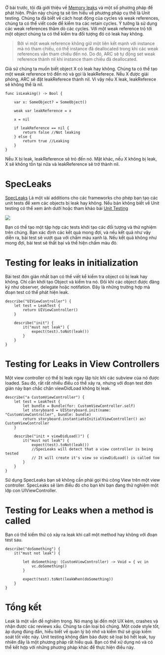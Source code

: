Ở bài trước, tôi đã giới thiệu về [Memory leaks](https://viblo.asia/p/memory-leaks-in-swift-Qbq5Q1qm5D8) và một số phương pháp để phát hiện. Phần này chúng ta sẽ tìm hiểu về phương pháp cụ thể là Unit testing.
Chúng ta đã biết về cách hoạt động của cycles và weak references, chúng ta có thể viết code để kiểm tra các retain cycles. Ý tưởng là sử dụng các weak references thăm dò các cycles. Với một weak reference trỏ tới một object chúng ta có thể kiểm tra đối tượng đó có leak hay không.

> Bởi vì một weak reference không giữ một liên kết mạnh với instance mà nó tham chiếu, có thể instance đã deallocated trong khi các weak references vẫn tham chiếu đến nó. Do đó, ARC sẽ tự động set weak reference thành nil khi instance tham chiếu đã deallocated.

Giả sử chúng ta muốn biết object X có leak hay không. Chúng ta có thể tạo một weak reference trỏ đến nó và gọi là leakReferece. Nễu X được giải phóng, ARC sẽ đặt leakReferece thành nil. Vì vậy nếu X leak, leakReferece sẽ không thể là nil.

```
func isLeaking() -> Bool {

    var x: SomeObject? = SomeObject()

    weak var leakReference = x

    x = nil

    if leakReference == nil {
        return false //Not leaking
    } else {
        return true //Leaking
    }
}
```

Nễu X bị leak, leakReference sẽ trỏ đến nó. Mặt khác, nếu X không bị leak, X sẽ không tồn tại nữa và leakReference sẽ trờ thành nil. 

# SpecLeaks

[SpecLeaks](https://cocoapods.org/pods/SpecLeaks) Là một vài additions cho các frameworks cho phép bạn tạo các unit tests để xem các objects bị leak hay không. 
Nếu bản không biết về Unit testing có thể xem ảnh dưới hoặc tham khảo bài [Unit Testing](https://viblo.asia/p/unit-testing-in-swift-aWj538QpK6m)

![](https://cdn-images-1.medium.com/max/2000/1*i8K2uBxYToiym52MvIrFFQ.png)

Bạn có thể tạo một tập hợp các tests  khởi tạo các đối tượng và thử nghiệm trên chúng. Bạn xác định các kết quả mong đợi, và nếu kết quả như vậy diễn ra, bài test sẽ vượt qua với chấm màu xanh lá. Nếu kết quả không như mong đợi, bài test sẽ thất bại và thể hiện chấm màu đỏ.

# Testing for leaks in initialization

Bài test đơn giản nhất bạn có thể viết kể kiểm tra object có bị leak hay không. Chỉ cần khởi tạo Object và kiểm tra nó. Đôi khi các object được đăng ký như observer, delegate hoặc notifation. Đây là những trường hợp mà đoạn test có thể phát hiện leak.

```
describe("UIViewController") {
    let test = LeakTest {
        return UIViewController()
    }

    describe("init") {
        it("must not leak") {
            expect(test).toNot(leak())
        }
    }
}
```

# Testing for Leaks in View Controllers

Một view controller có thể bị leak ngay lập tức khi các subview của nó được loaded. Sau đó, rất rất nhiều điều có thể xảy ra, nhưng với đoạn test đơn giản này bạn chắc chăn viewDidLoad không bị leak.

```
describe("a CustomViewController") {
    let test = LeakTest {
        let bundle = Bundle(for: CustomViewController.self)
        let storyboard = UIStoryboard.init(name: "CustomViewController", bundle: bundle)
        return storyboard.instantiateInitialViewController() as! CustomViewController
    }

    describe("init + viewDidLoad()") {
        it("must not leak") {
            expect(test).toNot(leak())
            //SpecLeaks will detect that a view controller is being tested
            // It will create it's view so viewDidLoad() is called too
        }
    }
}
```

Sử dụng SpecLeaks bạn sẽ không cần phải gọi thủ công View trên một view controller. SpecLeaks sẽ làm điều đó cho bạn khi bạn đang thử nghiệm một lớp con UIViewController.

# Testing for Leaks when a method is called

Bạn có thể kiểm thử có xảy ra leak khi call một method hay không với đoạn test sau.

```
describe("doSomething") {
    it("must not leak") {

        let doSomething: (CustomViewController) -> Void = { vc in
            vc.doSomething()
        }

        expect(test).toNot(leakWhen(doSomething))
    }
}
```

# Tổng kết

Leak là một vẫn đề nghiêm trọng. Nó mang lại  đến một UX kém, crashes và nhận được các reviews xấu. Chúng ta cần loại bỏ chúng. Một code style tốt, áp dụng đúng đắn, hiểu biết về quản lý bộ nhớ và kiểm thử sẽ giúp kiểm soát tốt việc này.
Unit testing không đảm bảo được sẽ loại bỏ hết leak, tuy nhiên đây là một phương pháp rất hiểu quả. Bạn có thể xử dụng nó và có thể kết hợp với những phương pháp khác để thực hiện điều này.